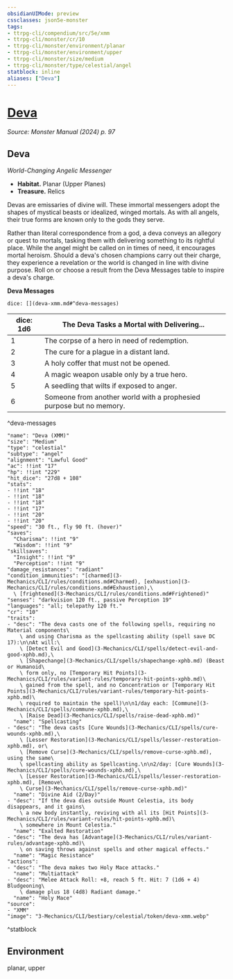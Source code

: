 ```yaml
---
obsidianUIMode: preview
cssclasses: json5e-monster
tags:
- ttrpg-cli/compendium/src/5e/xmm
- ttrpg-cli/monster/cr/10
- ttrpg-cli/monster/environment/planar
- ttrpg-cli/monster/environment/upper
- ttrpg-cli/monster/size/medium
- ttrpg-cli/monster/type/celestial/angel
statblock: inline
aliases: ["Deva"]
---
```

# [Deva](3-Mechanics\CLI\bestiary\celestial/deva-xmm.md)
*Source: Monster Manual (2024) p. 97*  

## Deva

*World-Changing Angelic Messenger*

- **Habitat.** Planar (Upper Planes)  
- **Treasure.** Relics  

Devas are emissaries of divine will. These immortal messengers adopt the shapes of mystical beasts or idealized, winged mortals. As with all angels, their true forms are known only to the gods they serve.

Rather than literal correspondence from a god, a deva conveys an allegory or quest to mortals, tasking them with delivering something to its rightful place. While the angel might be called on in times of need, it encourages mortal heroism. Should a deva's chosen champions carry out their charge, they experience a revelation or the world is changed in line with divine purpose. Roll on or choose a result from the Deva Messages table to inspire a deva's charge.

**Deva Messages**

`dice: [](deva-xmm.md#^deva-messages)`

| dice: 1d6 | The Deva Tasks a Mortal with Delivering... |
|-----------|--------------------------------------------|
| 1 | The corpse of a hero in need of redemption. |
| 2 | The cure for a plague in a distant land. |
| 3 | A holy coffer that must not be opened. |
| 4 | A magic weapon usable only by a true hero. |
| 5 | A seedling that wilts if exposed to anger. |
| 6 | Someone from another world with a prophesied purpose but no memory. |
^deva-messages

```statblock
"name": "Deva (XMM)"
"size": "Medium"
"type": "celestial"
"subtype": "angel"
"alignment": "Lawful Good"
"ac": !!int "17"
"hp": !!int "229"
"hit_dice": "27d8 + 108"
"stats":
- !!int "18"
- !!int "18"
- !!int "18"
- !!int "17"
- !!int "20"
- !!int "20"
"speed": "30 ft., fly 90 ft. (hover)"
"saves":
  "Charisma": !!int "9"
  "Wisdom": !!int "9"
"skillsaves":
  "Insight": !!int "9"
  "Perception": !!int "9"
"damage_resistances": "radiant"
"condition_immunities": "[charmed](3-Mechanics/CLI/rules/conditions.md#Charmed), [exhaustion](3-Mechanics/CLI/rules/conditions.md#Exhaustion),\
  \ [frightened](3-Mechanics/CLI/rules/conditions.md#Frightened)"
"senses": "darkvision 120 ft., passive Perception 19"
"languages": "all; telepathy 120 ft."
"cr": "10"
"traits":
- "desc": "The deva casts one of the following spells, requiring no Material components\
    \ and using Charisma as the spellcasting ability (spell save DC 17):\n\nAt will:\
    \ [Detect Evil and Good](3-Mechanics/CLI/spells/detect-evil-and-good-xphb.md),\
    \ [Shapechange](3-Mechanics/CLI/spells/shapechange-xphb.md) (Beast or Humanoid\
    \ form only, no [Temporary Hit Points](3-Mechanics/CLI/rules/variant-rules/temporary-hit-points-xphb.md)\
    \ gained from the spell, and no Concentration or [Temporary Hit Points](3-Mechanics/CLI/rules/variant-rules/temporary-hit-points-xphb.md)\
    \ required to maintain the spell)\n\n1/day each: [Commune](3-Mechanics/CLI/spells/commune-xphb.md),\
    \ [Raise Dead](3-Mechanics/CLI/spells/raise-dead-xphb.md)"
  "name": "Spellcasting"
- "desc": "The deva casts [Cure Wounds](3-Mechanics/CLI/spells/cure-wounds-xphb.md),\
    \ [Lesser Restoration](3-Mechanics/CLI/spells/lesser-restoration-xphb.md), or\
    \ [Remove Curse](3-Mechanics/CLI/spells/remove-curse-xphb.md), using the same\
    \ spellcasting ability as Spellcasting.\n\n2/day: [Cure Wounds](3-Mechanics/CLI/spells/cure-wounds-xphb.md),\
    \ [Lesser Restoration](3-Mechanics/CLI/spells/lesser-restoration-xphb.md), [Remove\
    \ Curse](3-Mechanics/CLI/spells/remove-curse-xphb.md)"
  "name": "Divine Aid (2/Day)"
- "desc": "If the deva dies outside Mount Celestia, its body disappears, and it gains\
    \ a new body instantly, reviving with all its [Hit Points](3-Mechanics/CLI/rules/variant-rules/hit-points-xphb.md)\
    \ somewhere in Mount Celestia."
  "name": "Exalted Restoration"
- "desc": "The deva has [Advantage](3-Mechanics/CLI/rules/variant-rules/advantage-xphb.md)\
    \ on saving throws against spells and other magical effects."
  "name": "Magic Resistance"
"actions":
- "desc": "The deva makes two Holy Mace attacks."
  "name": "Multiattack"
- "desc": "Melee Attack Roll: +8, reach 5 ft. Hit: 7 (1d6 + 4) Bludgeoning\
    \ damage plus 18 (4d8) Radiant damage."
  "name": "Holy Mace"
"source":
- "XMM"
"image": "3-Mechanics/CLI/bestiary/celestial/token/deva-xmm.webp"
```
^statblock

## Environment

planar, upper